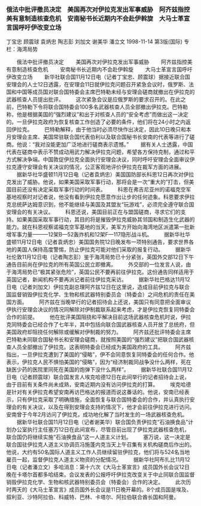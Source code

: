 ### 俄法中批评撤员决定　美国再次对伊拉克发出军事威胁　阿齐兹指控美有意制造核查危机　安南秘书长近期内不会赴伊斡旋　大马士革宣言国呼吁伊改变立场
丁宝忠  顾震球  袁炳忠  陶志彭  刘加文  谢美华  潘立文
1998-11-14
第3版(国际)
专栏：海湾局势

　　俄法中批评撤员决定
　　美国再次对伊拉克发出军事威胁
　　阿齐兹指控美有意制造核查危机
　　安南秘书长近期内不会赴伊斡旋
　　大马士革宣言国呼吁伊改变立场
　　新华社联合国11月12日电（记者丁宝忠、顾震球）据接近联合国安理会的人士12日透露，在安理会11日就伊拉克问题召开紧急会议时，俄罗斯、法国和中国等成员国对联合国特委会主席巴特勒未经与安理会磋商就撤出在伊拉克的武器核查人员提出批评。
　　这次紧急会议是应俄罗斯的要求召开的。在此之前，巴特勒下令将联合国特委会100多名武器核查人员全部撤出伊拉克。巴特勒称，他是根据美国的“强烈建议”和出于对核查人员的“安全考虑”而做出这一决定的。一旦伊拉克政府为恢复核查工作创造了必要的条件，他们将在24小时之内返回伊拉克。
　　巴特勒解释，由于他当时必须尽快作出决定，因此10日晚只和本月安理会主席、美国常驻联合国代表伯利以及联合国秘书长安南的代表等进行了磋商。他说：“我对没能更加广泛地进行磋商表示遗憾。”
　　据有关人士透露，中国代表在磋商中表示不赞成动用武力解决伊拉克问题，希望各方保持克制，通过和平方式解决争端。中国敦促伊拉克全面执行安理会决议，同时呼吁安理会全面审议伊拉克遵守安理会有关决议的情况，公正客观地评价伊拉克在裁军方面的进展。
　　据新华社华盛顿11月12日电（记者袁炳忠）美国国防部长科恩12日再次对伊拉克发出了威胁。他说，如果美国采取军事行动，那将会是一次“重大的”打击，但美国目前还没有决定采取军事行动的时间表。
　　科恩在弗吉尼亚州的诺福克空军基地视察时对记者说，他没有看到伊拉克愿意作出让步的任何迹象。科恩要求伊拉克总统萨达姆意识到，他不能继续与美国及其盟友“玩游戏”，必须完全遵守联合国安理会的有关决议。
　　科恩还说，美国目前正在与盟国磋商，寻求它们的支持。如果美国采取军事行动，其目的将是摧毁伊拉克威胁其邻国和制造生化武器的能力。就在科恩视察诺福克空军基地的当天，美军方开始向海湾地区派遣第一批新增军事力量———12架B—52轰炸机和12架F—117隐形战斗机。
　　据新华社华盛顿11月12日电（记者袁炳忠）美国国务院12日晚发布一项特别通告，要求世界各地的美国人保持高度警惕，防止伊拉克可能对他们采取的报复行动。
　　据新华社伦敦11月12日电（记者陶志彭）鉴于海湾局势已十分紧张，英国外交部12日下午通告目前尚在伊拉克的所有英国公民立即撤离。
　　外交部的一位发言人说，由于海湾局势已“极其紧张危险”，英国公民不要再前往伊拉克。这份通告同样适用于英国记者，新闻机构不要再派记者前往伊拉克采访。
　　据新华社巴格达11月12日电（记者刘加文）伊拉克副总理阿齐兹12日在这里说，造成目前伊拉克与联合国监督销毁伊拉克化学、生物和核武器特别委员会（特委会）之间危机的责任在美国方面。
　　阿齐兹在当晚举行的记者招待会上还说，美国只有同意把全面审议伊执行安理会决议的情况同解除对伊制裁联系起来考虑，才是伊拉克恢复同特委会合作的前提。
　　他在批评美国阻挠和平解决目前这场武器核查危机时说，伊拉克同特委会已经合作了七年半，其中包括向联合国武器核查人员开放了总统府，但美国政府却阻挠任何解除或缓解对伊制裁的努力。
　　阿齐兹还批评特委会主席巴特勒未同联合国秘书长和安理会磋商，就按照美国的“强烈建议”把联合国武器核查人员全部撤出了伊拉克。这表明特委会已经成为美国政府的工具。
　　阿齐兹指出，一旦伊拉克遭到了美国的“侵略”，伊不会同意恢复同特委会的任何合作。他表示，伊拉克人民不惧怕美国的“侵略”，因为“经济制裁同战争没什么两样，死在缺医少药的医院里同死在美国的炮弹下没什么两样”。
　　据新华社联合国11月12日电（记者顾震球）联合国发言人埃克哈德12日在此间举行的记者招待会上说，由于目前有关条件尚未成熟，安南近期内没有访问伊拉克的打算。
　　埃克哈德是针对有关伊拉克希望安南再访巴格达的报道而说这番话的。他说，安南已经表示，只有伊拉克采取了明确措施，全面恢复与联合国特委会的合作，并认真执行安理会的有关决议，以及在得到安理会支持的情况下，他才会前往伊拉克进行访问。安南曾于今年2月访问了伊拉克，成功地化解了当时发生的一场武器核查危机。
　　据新华社联合国11月12日电（记者谢美华）联合国负责伊拉克“石油换食品”计划办公室执行主任塞万12日在此间宣布，尽管目前出现了伊拉克武器核查危机，联合国仍将继续实施“石油换食品”这一人道主义计划。
　　塞万说，这一决定是联合国驻伊拉克人道主义协调员冯施蓬内克当天上午召集有关机构磋商后作出的。他说，大约有50名国际人道主义工作人员继续留驻伊拉克，他们将与524名当地雇员一起，监督伊拉克人道主义物资的分配情况。
　　据新华社阿布扎比11月12日电（记者潘立文）多哈消息：第十六次《大马士革宣言》成员国外长会议12日晚在卡塔尔首都多哈结束。会议发表的公报呼吁伊拉克改变关于中止同联合国监督销毁伊拉克化学、生物和核武器特别委员会（特委会）合作的决定。
　　此次历时两天的《大马士革宣言》成员国外长会议是11日晚开幕的。8个成员国是埃及、叙利亚、沙特阿拉伯、科威特、巴林、卡塔尔、阿拉伯联合酋长国和阿曼。
